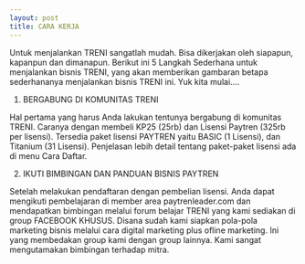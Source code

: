 ```yaml
---
layout: post
title: CARA KERJA
---
```


Untuk menjalankan TRENI sangatlah mudah. Bisa dikerjakan oleh siapapun, kapanpun dan dimanapun. Berikut ini 5 Langkah Sederhana untuk menjalankan bisnis TRENI, yang akan memberikan gambaran betapa sederhananya menjalankan bisnis TRENI ini. Yuk kita mulai….

1. BERGABUNG DI KOMUNITAS TRENI

Hal pertama yang harus Anda lakukan tentunya bergabung di komunitas TRENI. Caranya dengan membeli KP25 (25rb) dan Lisensi Paytren (325rb per lisensi). Tersedia paket lisensi PAYTREN yaitu BASIC (1 Lisensi), dan Titanium (31 Lisensi). Penjelasan lebih detail tentang paket-paket lisensi ada di menu Cara Daftar.

2. IKUTI BIMBINGAN DAN PANDUAN BISNIS PAYTREN

Setelah melakukan pendaftaran dengan pembelian lisensi. Anda dapat mengikuti pembelajaran di member area paytrenleader.com dan mendapatkan bimbingan melalui forum belajar TRENI yang kami sediakan di group FACEBOOK KHUSUS. Disana sudah kami siapkan pola-pola marketing bisnis melalui cara digital marketing plus ofline marketing. Ini yang membedakan group kami dengan group lainnya. Kami sangat mengutamakan bimbingan terhadap mitra.
